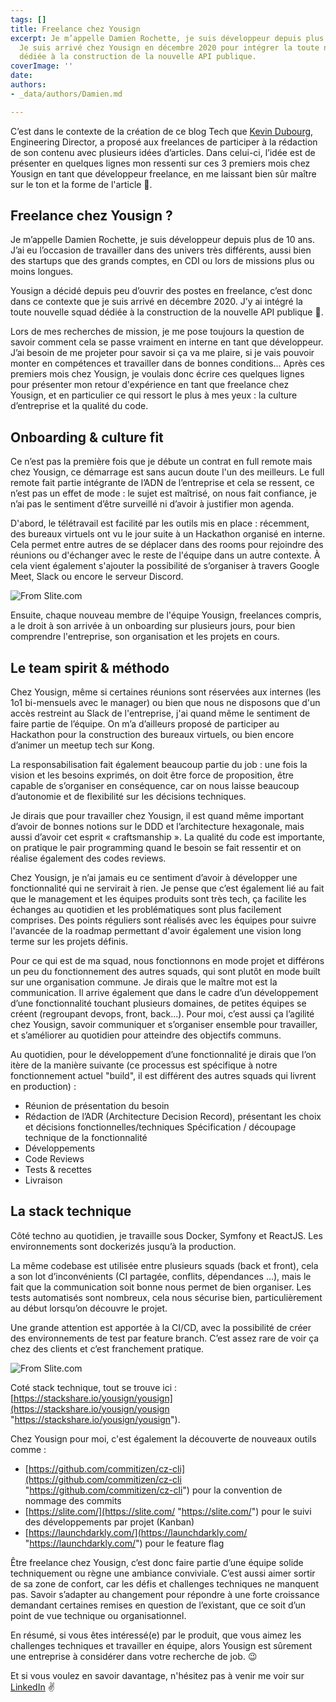 ```yaml
---
tags: []
title: Freelance chez Yousign
excerpt: Je m’appelle Damien Rochette, je suis développeur depuis plus de 10 ans.
  Je suis arrivé chez Yousign en décembre 2020 pour intégrer la toute nouvelle squad
  dédiée à la construction de la nouvelle API publique.
coverImage: ''
date: 
authors:
- _data/authors/Damien.md

---
```

C’est dans le contexte de la création de ce blog Tech que [Kevin Dubourg](https://www.linkedin.com/in/kevin-dubourg-586351146/), Engineering Director, a proposé aux freelances de participer à la rédaction de son contenu avec plusieurs idées d’articles. Dans celui-ci, l’idée est de présenter en quelques lignes mon ressenti sur ces 3 premiers mois chez Yousign en tant que développeur freelance, en me laissant bien sûr maître sur le ton et la forme de l'article 🙂.

## Freelance chez Yousign ?

Je m’appelle Damien Rochette, je suis développeur depuis plus de 10 ans. J’ai eu l’occasion de travailler dans des univers très différents, aussi bien des startups que des grands comptes, en CDI ou lors de missions plus ou moins longues.

Yousign a décidé depuis peu d’ouvrir des postes en freelance, c’est donc dans ce contexte que je suis arrivé en décembre 2020. J’y ai intégré la toute nouvelle squad dédiée à la construction de la nouvelle API publique 🚀.

Lors de mes recherches de mission, je me pose toujours la question de savoir comment cela se passe vraiment en interne en tant que développeur. J’ai besoin de me projeter pour savoir si ça va me plaire, si je vais pouvoir monter en compétences et travailler dans de bonnes conditions… Après ces premiers mois chez Yousign, je voulais donc écrire ces quelques lignes pour présenter mon retour d'expérience en tant que freelance chez Yousign, et en particulier ce qui ressort le plus à mes yeux : la culture d’entreprise et la qualité du code.

## Onboarding & culture fit

Ce n’est pas la première fois que je débute un contrat en full remote mais chez Yousign, ce démarrage est sans aucun doute l'un des meilleurs. Le full remote fait partie intégrante de l’ADN de l’entreprise et cela se ressent, ce n’est pas un effet de mode : le sujet est maîtrisé, on nous fait confiance, je n’ai pas le sentiment d’être surveillé ni d’avoir à justifier mon agenda.

D'abord, le télétravail est facilité par les outils mis en place : récemment, des bureaux virtuels ont vu le jour suite à un Hackathon organisé en interne. Cela permet entre autres de se déplacer dans des rooms pour rejoindre des réunions ou d'échanger avec le reste de l'équipe dans un autre contexte. À cela vient également s'ajouter la possibilité de s’organiser à travers Google Meet, Slack ou encore le serveur Discord.

![From Slite.com](https://storage.googleapis.com/slite-api-files-production/files/26201528-cb80-41d0-90aa-53477c5a7c28/WLMdpnLUdljEkVGk1F24Ei9qLocMXvHd72qLXZcFAnxDEerZnJbclnfMcTiAjYSbNHSFRk4YOxRxRxc78n3XDGu49wGI956YXTZO4fMuAeSm5dso6SuQ8jHDHRVOF8JlzhN2lC8u)

Ensuite, chaque nouveau membre de l'équipe Yousign, freelances compris, a le droit à son arrivée à un onboarding sur plusieurs jours, pour bien comprendre l'entreprise, son organisation et les projets en cours.

## Le team spirit & méthodo

Chez Yousign, même si certaines réunions sont réservées aux internes (les 1o1 bi-mensuels avec le manager) ou bien que nous ne disposons que d'un accès restreint au Slack de l'entreprise, j'ai quand même le sentiment de faire partie de l’équipe. On m’a d’ailleurs proposé de participer au Hackathon pour la construction des bureaux virtuels, ou bien encore d’animer un meetup tech sur Kong.

La responsabilisation fait également beaucoup partie du job : une fois la vision et les besoins exprimés, on doit être force de proposition, être capable de s’organiser en conséquence, car on nous laisse beaucoup d’autonomie et de flexibilité sur les décisions techniques.

Je dirais que pour travailler chez Yousign, il est quand même important d’avoir de bonnes notions sur le DDD et l’architecture hexagonale, mais aussi d’avoir cet esprit « craftsmanship ». La qualité du code est importante, on pratique le pair programming quand le besoin se fait ressentir et on réalise également des codes reviews.

Chez Yousign, je n’ai jamais eu ce sentiment d’avoir à développer une fonctionnalité qui ne servirait à rien. Je pense que c’est également lié au fait que le management et les équipes produits sont très tech, ça facilite les échanges au quotidien et les problématiques sont plus facilement comprises. Des points réguliers sont réalisés avec les équipes pour suivre l'avancée de la roadmap permettant d'avoir également une vision long terme sur les projets définis.

Pour ce qui est de ma squad, nous fonctionnons en mode projet et différons un peu du fonctionnement des autres squads, qui sont plutôt en mode built sur une organisation commune. Je dirais que le maître mot est la communication. Il arrive également que dans le cadre d’un développement d’une fonctionnalité touchant plusieurs domaines, de petites équipes se créent (regroupant devops, front, back...). Pour moi, c’est aussi ça l’agilité chez Yousign, savoir communiquer et s’organiser ensemble pour travailler, et s’améliorer au quotidien pour atteindre des objectifs communs.

Au quotidien, pour le développement d’une fonctionnalité je dirais que l’on itère de la manière suivante (ce processus est spécifique à notre fonctionnement actuel "build", il est différent des autres squads qui livrent en production) :

* Réunion de présentation du besoin
* Rédaction de l’ADR (Architecture Decision Record), présentant les choix et décisions fonctionnelles/techniques Spécification / découpage technique de la fonctionnalité
* Développements
* Code Reviews
* Tests & recettes
* Livraison

## La stack technique

Côté techno au quotidien, je travaille sous Docker, Symfony et ReactJS. Les environnements sont dockerizés jusqu’à la production.

La même codebase est utilisée entre plusieurs squads (back et front), cela a son lot d’inconvénients (CI partagée, conflits, dépendances ...), mais le fait que la communication soit bonne nous permet de bien organiser. Les tests automatisés sont nombreux, cela nous sécurise bien, particulièrement au début lorsqu’on découvre le projet.

Une grande attention est apportée à la CI/CD, avec la possibilité de créer des environnements de test par feature branch. C’est assez rare de voir ça chez des clients et c’est franchement pratique.

![From Slite.com](https://storage.googleapis.com/slite-api-files-production/files/880cdb9b-ad7f-4d5d-99bb-d9344208f0a4/3TOBsjRw6QkW_EJQCixtHYL2ye9N-9vYGLOFAFeYJ29UHpsB8xmg9rzgzmtrNJjU3IgAqy3HfyOEEiiQwSRXcP41HRkcmkqlAanWldIlo0ws9tidph8sCdIkSwCTiRhBfNY2KG5Z)

Coté stack technique, tout se trouve ici : [https://stackshare.io/yousign/yousign](https://stackshare.io/yousign/yousign "https://stackshare.io/yousign/yousign").

Chez Yousign pour moi, c'est également la découverte de nouveaux outils comme :

* [https://github.com/commitizen/cz-cli](https://github.com/commitizen/cz-cli "https://github.com/commitizen/cz-cli") pour la convention de nommage des commits
* [https://slite.com/](https://slite.com/ "https://slite.com/") pour le suivi des développements par projet (Kanban)
* [https://launchdarkly.com/](https://launchdarkly.com/ "https://launchdarkly.com/") pour le feature flag

Être freelance chez Yousign, c’est donc faire partie d’une équipe solide techniquement ou règne une ambiance conviviale. C’est aussi aimer sortir de sa zone de confort, car les défis et challenges techniques ne manquent pas. Savoir s’adapter au changement pour répondre à une forte croissance demandant certaines remises en question de l’existant, que ce soit d’un point de vue technique ou organisationnel.

En résumé, si vous êtes intéressé(e) par le produit, que vous aimez les challenges techniques et travailler en équipe, alors Yousign est sûrement une entreprise à considérer dans votre recherche de job. 😉

Et si vous voulez en savoir davantage, n'hésitez pas à venir me voir sur [LinkedIn](https://www.linkedin.com/in/damienrochette/) ✌️